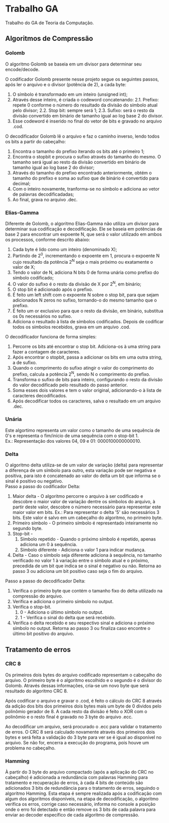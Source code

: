 # Trabalho GA

Trabalho do GA de Teoria da Computação.

## Algoritmos de Compressão

### Golomb

O algoritmo Golomb se baseia em um divisor para determinar seu encode/decode.

O codificador Golomb presente nesse projeto segue os seguintes passos, após ler o arquivo e o divisor (potência de 2), a cada byte:
1. O símbolo é transformado em um inteiro (unsigned int);
2. Através desse inteiro, é criada o codeword concatenando:
    2.1. Prefixo: repete 0 conforme o número do resultado da divisão do símbolo atual pelo divisor;
    2.2. Stop bit: sempre será 1;
    2.3. Sufixo: será o resto da divisão convertido em binário de tamanho igual ao log base 2 do divisor.
3. Esse codeword é inserido no final do vetor de bits e gravado no arquivo .cod.

O decodificador Golomb lê o arquivo e faz o caminho inverso, lendo todos os bits a partir do cabeçalho:
1. Encontra o tamanho do prefixo iterando os bits até o primeiro 1;
2. Encontra o stopbit e procura o sufixo através do tamanho do mesmo. O tamanho será igual ao resto da divisão convertido em binário de tamanho igual ao log base 2 do divisor;
3. Através do tamanho do prefixo encontrado anteriormente, obtém o tamanho do prefixo e soma ao sufixo que de binário é convertido para decimal;
4. Com o inteiro novamente, tranforma-se no símbolo e adiciona ao vetor de palavras decodificadadas;
5. Ao final, grava no arquivo .dec.

### Elias-Gamma

Diferente de Golomb, o algoritmo Elias-Gamma não utiliza um divisor para determinar sua codificação e decodificação. Ele se baseia em potências de base 2 para encontrar um expoente N, que será o valor utilizado em ambos os processos, conforme descrito abaixo:
1. Cada byte é lido como um inteiro (denominado X);
2. Partindo de 2<sup>0</sup>, incrementando o expoente em 1, procura o expoente N cujo resultado da potência 2<sup>N</sup> seja o mais próximo ou exatamente o valor de X;
3. Tendo o valor de N, adiciona N bits 0 de forma unária como prefixo do símbolo codificado;
4. O valor do sufixo é o resto da divisão de X por 2<sup>N</sup>, em binário;
5. O stop bit é adicionado após o prefixo.
6. É feito um left shift com o expoente N sobre o stop bit, para que sejam adicionados N zeros no sufixo, tornando-o do mesmo tamanho que o prefixo. 
7. É feito um or exclusivo para que o resto da divisão, em binário, substitua os 0s necessários no sufixo.
8. Adiciona o resultado à lista de símbolos codificados. Depois de codificar todos os símbolos recebidos, grava em um arquivo .cod.

O decodificador funciona de forma simples:
1. Percorre os bits até encontrar o stop bit. Adiciona-os à uma string para fazer a contagem de caracteres.
2. Após encontrar o stopbit, passa a adicionar os bits em uma outra string, a de sufixo.
3. Quando o comprimento do sufixo atingir o valor do comprimento do prefixo, calcula a potência 2<sup>N</sup>, sendo N o comprimento do prefixo.
4. Transforma o sufixo de bits para inteiro, configurando o resto da divisão do valor decodificado pelo resultado do passo anterior. 
5. Soma esses dois valores e tem o valor original, adicionando-o à lista de caracteres decodificados.
6. Após decodificar todos os caracteres, salva o resultado em um arquivo .dec.

### Unária

Este algortimo representa um valor como o tamanho de uma sequência de 0's e representa o fim/início de uma sequência com o stop-bit 1.  
Ex.:  Representação dos valores 04, 09 e 01: 0000100000000010.

### Delta

O algoritmo delta utiliza-se de um valor de variação (delta) para representar a diferença de um símbolo para outro, esta variação pode ser negativa e positiva, para isto é concatenado ao valor do delta um bit que informa se o sinal é positivo ou negativo.  
Passo a passo do codificador Delta: 
1. Maior delta - O algoritmo percorre o arquivo à ser codificado e descobre o maior valor de variação dentre os símbolos do arquivo, à partir deste valor, descobre o número necessário para representar este maior valor em bits. Ex.: Para representar o delta '5' são necessários 3 bits. Este valor é salvo em um cabeçalho do algoritmo, no primeiro byte.
2. Primeiro símbolo - O primeiro símbolo é representado inteiramente no segundo byte.
3. Stop-bit - 
    1. Símbolo repetido - Quando o próximo símbolo é repetido, apenas adiciona um 0 à sequência.
    2. Símbolo diferente - Adiciona o valor 1 para indicar mudança.
4. Delta - Caso o símbolo seja diferente adiciona à sequência, no tamanho verificado no valor 1 à variação entre o símbolo atual e o próximo, precedida de um bit que indica se o sinal é negativo ou não. Retorna ao passo 3 ou adiciona um bit positivo caso seja o fim do arquivo.

Passo a passo do decodificador Delta:  
1. Verifica o primeiro byte que contém o tamanho fixo do delta utilizado na compressão do arquivo.
2. Verifica e adiciona o primeiro símbolo no output.
3. Verifica o stop-bit.
   1. 0 - Adiciona o último símbolo no output.
   2. 1 - Verifica o sinal do delta que será recebido.
4. Verifica o delta recebido e seu respectivo sinal e adiciona o próximo símbolo no output. Retorna ao passo 3 ou finaliza caso encontre o último bit positivo do arquivo.

## Tratamento de erros

### CRC 8

Os primeiros dois bytes do arquivo codificado representam o cabeçalho do arquivo. O primeiro byte é o algoritmo escolhido e o segundo é o divisor do Golomb. Através dessas informações, cria-se um novo byte que será resultado do algoritmo CRC 8. 

Após codificar o arquivo e gravar o .cod, é feito o cálculo do CRC 8 através da adição dos bits dos primeiros dois bytes mais um byte de 0 dividos pelo polinômio gerador de 8. A cada resto da divisão é feito o XOR com o polinômio e o resto final é gravado no 3 byte do arquivo .ecc.

Ao decodificar um arquivo, será procurado o .ecc para validar o tratamento de erros. O CRC 8 será calculado novamente através dos primeiros dois bytes e será feita a validação do 3 byte para ver se é igual ao disponível no arquivo. Se não for, encerra a execução do programa, pois houve um problema no cabeçalho.

### Hamming
À partir do 3 byte do arquivo compactado (após a aplicação do CRC no cabeçalho) é adicionada a redundância com palavras Hamming para tratamento e recuperação de erros,
à cada 4 bits de conteúdo são adicionados 3 bits de redundância para o tratamento de erros, seguindo o algoritmo Hamming. Esta etapa é sempre realizada após a codificação com
algum dos algoritmos disponíveis, na etapa de decodificação, o algoritmo verifica os erros, corrige caso necessário, informa no console a posição onde o erro foi detectado e 
então remove os 3 bits de cada palavra para enviar ao decoder específico de cada algoritmo de compressão.